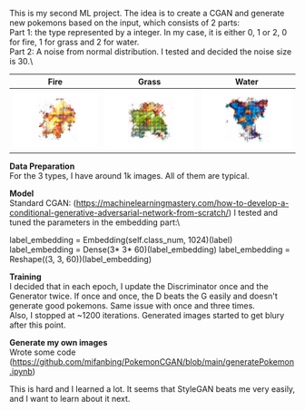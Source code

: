 This is my second ML project. The idea is to create a CGAN and generate new pokemons based on the input, which consists of 2 parts:\
Part 1: the type represented by a integer. In my case, it is either 0, 1 or 2, 0 for fire, 1 for grass and 2 for water.\
Part 2: A noise from normal distribution. I tested and decided the noise size is 30.\

Fire         |  Grass |   Water
:-------------------------:|:-------------------------:|:-------------------------:
![](https://github.com/mifanbing/PokemonCGAN/blob/main/generateResult/result_0.png) | ![](https://github.com/mifanbing/PokemonCGAN/blob/main/generateResult/result_1.png) | ![](https://github.com/mifanbing/PokemonCGAN/blob/main/generateResult/result_2.png) 

**Data Preparation**\
For the 3 types, I have around 1k images. All of them are typical.

**Model**\
Standard CGAN: (https://machinelearningmastery.com/how-to-develop-a-conditional-generative-adversarial-network-from-scratch/) I tested and tuned the parameters in the embedding part:\

label_embedding = Embedding(self.class_num, 1024)(label)
label_embedding = Dense(3* 3* 60)(label_embedding)
label_embedding = Reshape((3, 3, 60))(label_embedding)

**Training**\
I decided that in each epoch, I update the Discriminator once and the Generator twice. If once and once, the D beats the G easily and doesn't generate good pokemons. Same issue with once and three times.\
Also, I stopped at ~1200 iterations. Generated images started to get blury after this point.

**Generate my own images**\
Wrote some code (https://github.com/mifanbing/PokemonCGAN/blob/main/generatePokemon.ipynb)

This is hard and I learned a lot. It seems that StyleGAN beats me very easily, and I want to learn about it next.
